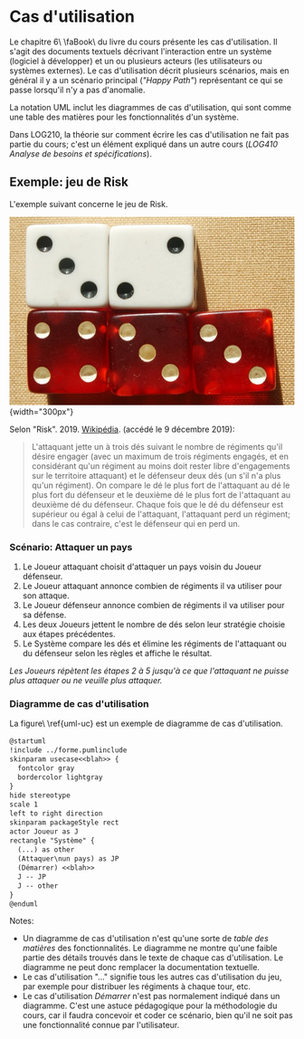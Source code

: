 # Cas d'utilisation

Le chapitre 6\ \faBook\ du livre du cours présente les cas d'utilisation.
Il s'agit des documents textuels décrivant l'interaction entre un système (logiciel à développer) et un ou plusieurs acteurs (les utilisateurs ou systèmes externes).
Le cas d'utilisation décrit plusieurs scénarios, mais en général il y a un scénario principal (*"Happy Path"*) représentant ce qui se passe lorsqu'il n'y a pas d'anomalie.

La notation UML inclut les diagrammes de cas d'utilisation, qui sont comme une table des matières pour les fonctionnalités d'un système.

Dans LOG210, la théorie sur comment écrire les cas d'utilisation ne fait pas partie du cours; c'est un élément expliqué dans un autre cours (*LOG410 Analyse de besoins et spécifications*).

## Exemple: jeu de Risk

L'exemple suivant concerne le jeu de Risk.

![Cinq dés utilisés dans le jeu de Risk[^riskdice].](images/Risk-dice-example.jpg){width="300px"}

[^riskdice]: By Val42 - [https://en.wikipedia.org/wiki/Image:Risk-dice-example.jpg](http://en.wikipedia.org/wiki/Image:Risk-dice-example.jpg), [CC By-SA 3.0](http://creativecommons.org/licenses/by-sa/3.0/ "Creative Commons Attribution-Share Alike 3.0") [Link](https://commons.wikimedia.org/w/index.php?curid=3272090)

Selon "Risk". 2019. [Wikipédia](https://fr.wikipedia.org/w/index.php?title=Risk&oldid=164264587). (accédé le 9 décembre 2019):

> L'attaquant jette un à trois dés suivant le nombre de régiments qu'il désire engager (avec un maximum de trois régiments engagés, et en considérant qu'un régiment au moins doit rester libre d'engagements sur le territoire attaquant) et le défenseur deux dés (un s'il n'a plus qu'un régiment). On compare le dé le plus fort de l'attaquant au dé le plus fort du défenseur et le deuxième dé le plus fort de l'attaquant au deuxième dé du défenseur. Chaque fois que le dé du défenseur est supérieur ou égal à celui de l'attaquant, l'attaquant perd un régiment; dans le cas contraire, c'est le défenseur qui en perd un.

### Scénario: Attaquer un pays

1. Le Joueur attaquant choisit d'attaquer un pays voisin du Joueur défenseur.
2. Le Joueur attaquant annonce combien de régiments il va utiliser pour son attaque.
3. Le Joueur défenseur annonce combien de régiments il va utiliser pour sa défense.
4. Les deux Joueurs jettent le nombre de dés selon leur stratégie choisie aux étapes précédentes.
5. Le Système compare les dés et élimine les régiments de l'attaquant ou du défenseur selon les règles et affiche le résultat.

*Les Joueurs répètent les étapes 2 à 5 jusqu'à ce que l'attaquant ne puisse plus attaquer ou ne veuille plus attaquer.*

### Diagramme de cas d'utilisation

La figure\ \ref{uml-uc} est un exemple de diagramme de cas d'utilisation.

```{.plantuml caption="Diagramme de cas d'utilisation. [(PlantUML)](http://www.plantuml.com/plantuml/uml/VL9BJiGm3DrNuWuMB60MCu8RW00XXbcCA9yD6zDwsgYfCpYEe4BS1yx1nN3AWeh5I94J-JtRptPEew9ewdqHEyTR5EmXwk39hBWg8tiJw1chhf6GkAw23m8goD4WOjqh3a5R5y4EGejSlufJ9OPDO0N7yEYu3g_HY7y9QzfWyfefZ3t1ZRYOOwxlpertrr8a2DgIHF0XTD08uPYiVBY2enux4vg4h38DXtOxjeQyfzgg2fojLd1VNjwMa_9mSZoRjlHVGSGc6zwjyvexM8OaZ7udxwshQYWhSLlToLkJZKhYLDXqX2g9YbYXxUMayBHHq03YcbQXTaALki2JqAsjoTeenqLckC1ARHwcc980HbWMsOtS666_7A9-V_Qq3-y5mD5YiPXbpZZtx3XJnPT4yiI9BVSGHtYvpjZ5zrUF8YGpEF1PK2Cu6B24-VoNChv-StqKfyIr_QaV)" #uml-uc}
@startuml
!include ../forme.pumlinclude
skinparam usecase<<blah>> {
  fontcolor gray
  bordercolor lightgray
}
hide stereotype
scale 1
left to right direction
skinparam packageStyle rect
actor Joueur as J
rectangle "Système" {
  (...) as other
  (Attaquer\nun pays) as JP
  (Démarrer) <<blah>>
  J -- JP
  J -- other
}
@enduml
```

Notes:

- Un diagramme de cas d'utilisation n'est qu'une sorte de *table des matières* des fonctionnalités.
Le diagramme ne montre qu'une faible partie des détails trouvés dans le texte de chaque cas d'utilisation.
Le diagramme ne peut donc remplacer la documentation textuelle.
- Le cas d'utilisation "..." signifie tous les autres cas d'utilisation du jeu, par exemple pour distribuer les régiments à chaque tour, etc.
- Le cas d'utilisation *Démarrer* n'est pas normalement indiqué dans un diagramme. C'est une astuce pédagogique pour la méthodologie du cours, car il faudra concevoir et coder ce scénario, bien qu'il ne soit pas une fonctionnalité connue par l'utilisateur.

